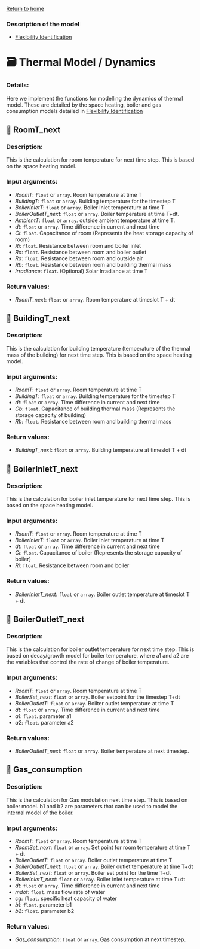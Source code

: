 [Return to home](README.md)

### Description of the model
- [Flexibility Identification](ReinforcementLearning/FlexibilityIdentification.md)

# :card_file_box: Thermal Model / Dynamics

### Details:
Here we implement the functions for modelling the dynamics of thermal model. These are detailed by the space heating, boiler and gas consumption models detailed in [Flexibility Identification](ReinforcementLearning/FlexibilityIdentification.md)

## :round_pushpin: RoomT_next

### Description:

This is the calculation for room temperature for next time step. This is based on the space heating model.

### Input arguments:
* _RoomT_: <code>float</code> or <code>array</code>. Room temperature at time T
* _BuildingT_: <code>float</code> or <code>array</code>. Building temperature for the timestep T
* _BoilerInletT_: <code>float</code> or <code>array</code>. Boiler Inlet temperature at time T
* _BoilerOutletT_next_: <code>float</code> or <code>array</code>. Boiler temperature at time T+dt.
* _AmbientT_: <code>float</code> or <code>array</code>. outside ambient temperature at time T.
* _dt_: <code>float</code> or <code>array</code>. Time difference in current and next time
* _Ci_: <code>float</code>. Capacitance of room (Represents the heat storage capacity of room)
* _Ri_: <code>float</code>. Resistance between room and boiler inlet 
* _Ro_: <code>float</code>. Resistance between room and boiler outlet
* _Ra_: <code>float</code>. Resistance between room and outside air
* _Rb_: <code>float</code>. Resistance between room and building thermal mass
* _Irradiance_: <code>float</code>. (Optional) Solar Irradiance at time T

### Return values: 
* _RoomT_next_: <code>float</code> or <code>array</code>. Room temperature at timeslot T + dt



## :round_pushpin: BuildingT_next

### Description:

This is the calculation for building temperature (temperature of the thermal mass of the building) for next time step. This is based on the space heating model.
### Input arguments:
* _RoomT_: <code>float</code> or <code>array</code>. Room temperature at time T
* _BuildingT_: <code>float</code> or <code>array</code>. Building temperature for the timestep T
* _dt_: <code>float</code> or <code>array</code>. Time difference in current and next time
* _Cb_: <code>float</code>. Capacitance of building thermal mass (Represents the storage capacity of building)
* _Rb_: <code>float</code>. Resistance between room and building thermal mass

### Return values: 
* _BuildingT_next_: <code>float</code> or <code>array</code>. Building temperature at timeslot T + dt


## :round_pushpin: BoilerInletT_next

### Description:

This is the calculation for boiler inlet temperature for next time step. This is based on the space heating model.
### Input arguments:
* _RoomT_: <code>float</code> or <code>array</code>. Room temperature at time T
* _BoilerInletT_: <code>float</code> or <code>array</code>. Boiler Inlet temperature at time T
* _dt_: <code>float</code> or <code>array</code>. Time difference in current and next time
* _Ci_: <code>float</code>. Capacitance of boiler (Represents the storage capacity of boiler)
* _Ri_: <code>float</code>. Resistance between room and boiler

### Return values: 
* _BoilerInletT_next_: <code>float</code> or <code>array</code>. Boiler outlet temperature at timeslot T + dt


## :round_pushpin: BoilerOutletT_next

### Description:

This is the calculation for boiler outlet temperature for next time step. This is based on decay/growth model for boiler temperature, where a1 and a2 are the variables that control the rate of change of boiler temperature. 
### Input arguments:
* _RoomT_: <code>float</code> or <code>array</code>. Room temperature at time T
* _BoilerSet_next_: <code>float</code> or <code>array</code>. Boiler setpoint for the timestep T+dt
* _BoilerOutletT_: <code>float</code> or <code>array</code>. Boilter outlet temperature at time T
* _dt_: <code>float</code> or <code>array</code>. Time difference in current and next time
* _a1_: <code>float</code>. parameter a1
* _a2_: <code>float</code>. parameter a2

### Return values: 
* _BoilerOutletT_next_: <code>float</code> or <code>array</code>. Boiler temperature at next timestep.


## :round_pushpin: Gas_consumption

### Description:

This is the calculation for Gas modulation next time step. This is based on boiler model. b1 and b2 are parameters that can be used to model the internal model of the boiler.
### Input arguments:
* _RoomT_: <code>float</code> or <code>array</code>. Room temperature at time T
* _RoomSet_next_: <code>float</code> or <code>array</code>. Set point for room temperature at time T + dt
* _BoilerOutletT_: <code>float</code> or <code>array</code>. Boiler outlet temperature at time T
* _BoilerOutletT_next_: <code>float</code> or <code>array</code>. Boiler outlet temperature at time T+dt
* _BoilerSet_next_: <code>float</code> or <code>array</code>. Boiler set point for the time T+dt
* _BoilerInletT_next_: <code>float</code> or <code>array</code>. Boiler inlet temperature at time T+dt
* _dt_: <code>float</code> or <code>array</code>. Time difference in current and next time
* _mdot_: <code>float</code>. mass flow rate of water
* _cg_: <code>float</code>. specific heat capacity of water
* _b1_: <code>float</code>. parameter b1
* _b2_: <code>float</code>. parameter b2

### Return values: 
* _Gas_consumption_: <code>float</code> or <code>array</code>. Gas consumption at next timestep.

